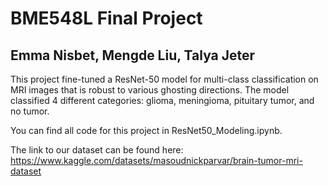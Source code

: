 # BME548L Final Project 
## Emma Nisbet, Mengde Liu, Talya Jeter 

This project fine-tuned a ResNet-50 model for multi-class classification on MRI images that is robust to various ghosting directions. The model classified 4 different categories: glioma, meningioma, pituitary tumor, and no tumor. 

You can find all code for this project in ResNet50_Modeling.ipynb. 

The link to our dataset can be found here: https://www.kaggle.com/datasets/masoudnickparvar/brain-tumor-mri-dataset
